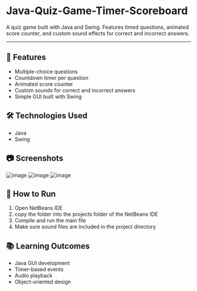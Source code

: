 # Java-Quiz-Game-Timer-Scoreboard
A quiz game built with Java and Swing. Features timed questions, animated score counter, and custom sound effects for correct and incorrect answers.

---

## 🧠 Features
- Multiple-choice questions
- Countdown timer per question
- Animated score counter
- Custom sounds for correct and incorrect answers
- Simple GUI built with Swing

## 🛠️ Technologies Used
- Java
- Swing

## 📷 Screenshots
![image](https://github.com/user-attachments/assets/77d97f18-9564-44ce-9893-b90cdfaec931)
![image](https://github.com/user-attachments/assets/1be8ba3e-9eb7-42a2-a935-a8a97f6583f0)
![image](https://github.com/user-attachments/assets/9882c738-9d89-4154-a8d7-b953c5973b58)


## 🚀 How to Run
1. Open NetBeans IDE
2. copy the folder into the projects folder of the NetBeans IDE
3. Compile and run the main file
4. Make sure sound files are included in the project directory

## 📚 Learning Outcomes
- Java GUI development
- Timer-based events
- Audio playback
- Object-oriented design
